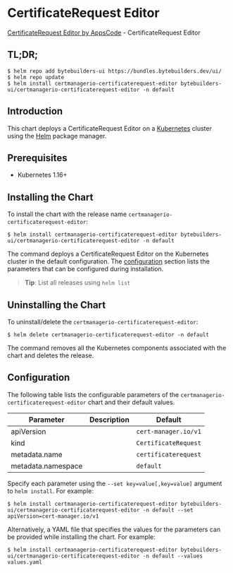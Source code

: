 # CertificateRequest Editor

[CertificateRequest Editor by AppsCode](https://byte.builders) - CertificateRequest Editor

## TL;DR;

```console
$ helm repo add bytebuilders-ui https://bundles.bytebuilders.dev/ui/
$ helm repo update
$ helm install certmanagerio-certificaterequest-editor bytebuilders-ui/certmanagerio-certificaterequest-editor -n default
```

## Introduction

This chart deploys a CertificateRequest Editor on a [Kubernetes](http://kubernetes.io) cluster using the [Helm](https://helm.sh) package manager.

## Prerequisites

- Kubernetes 1.16+

## Installing the Chart

To install the chart with the release name `certmanagerio-certificaterequest-editor`:

```console
$ helm install certmanagerio-certificaterequest-editor bytebuilders-ui/certmanagerio-certificaterequest-editor -n default
```

The command deploys a CertificateRequest Editor on the Kubernetes cluster in the default configuration. The [configuration](#configuration) section lists the parameters that can be configured during installation.

> **Tip**: List all releases using `helm list`

## Uninstalling the Chart

To uninstall/delete the `certmanagerio-certificaterequest-editor`:

```console
$ helm delete certmanagerio-certificaterequest-editor -n default
```

The command removes all the Kubernetes components associated with the chart and deletes the release.

## Configuration

The following table lists the configurable parameters of the `certmanagerio-certificaterequest-editor` chart and their default values.

|     Parameter      | Description |       Default        |
|--------------------|-------------|----------------------|
| apiVersion         |             | `cert-manager.io/v1` |
| kind               |             | `CertificateRequest` |
| metadata.name      |             | `certificaterequest` |
| metadata.namespace |             | `default`            |


Specify each parameter using the `--set key=value[,key=value]` argument to `helm install`. For example:

```console
$ helm install certmanagerio-certificaterequest-editor bytebuilders-ui/certmanagerio-certificaterequest-editor -n default --set apiVersion=cert-manager.io/v1
```

Alternatively, a YAML file that specifies the values for the parameters can be provided while
installing the chart. For example:

```console
$ helm install certmanagerio-certificaterequest-editor bytebuilders-ui/certmanagerio-certificaterequest-editor -n default --values values.yaml
```
